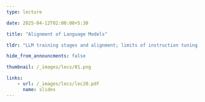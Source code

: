 ```yaml
---
type: lecture

date: 2025-04-12T02:00:00+5:30

title: "Alignment of Language Models"

tldr: "LLM training stages and alignment; limits of instruction tuning; RLHF with human or AI feedback; reward model using Bradley-Terry preferences; REINFORCE and gradient tricks; Q-function and advantage estimation; PPO for stable policy optimization."

hide_from_announcments: false

thumbnail: /_images/lecs/01.png

links: 
    - url: /_images/lecs/lec20.pdf
      name: slides
---
```

